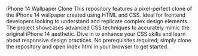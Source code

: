 iPhone 14 Wallpaper Clone
This repository features a pixel-perfect clone of the iPhone 14 wallpaper created using HTML and CSS. Ideal for frontend developers looking to understand and replicate complex design elements. The project showcases advanced CSS techniques to accurately mimic the original iPhone 14 aesthetic. Dive in to enhance your CSS skills and learn about responsive design practices. No prerequisites required; simply clone the repository and open index.html in your browser to get started.

